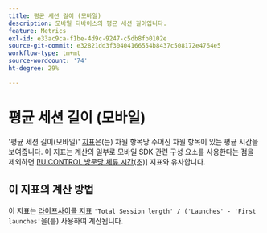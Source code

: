```yaml
---
title: 평균 세션 길이 (모바일)
description: 모바일 디바이스의 평균 세션 길이입니다.
feature: Metrics
exl-id: e33ac9ca-f1be-4d9c-9247-c5db8fb0102e
source-git-commit: e32821dd3f30404166554b8437c508172e4764e5
workflow-type: tm+mt
source-wordcount: '74'
ht-degree: 29%

---
```


# 평균 세션 길이 (모바일)

&#39;평균 세션 길이(모바일)&#39; [지표](overview.md)은(는) 차원 항목당 주어진 차원 항목이 있는 평균 시간을 보여줍니다. 이 지표는 계산의 일부로 모바일 SDK 관련 구성 요소를 사용한다는 점을 제외하면 [[!UICONTROL 방문당 체류 시간(초)]](time-spent-per-visit.md) 지표와 유사합니다.

## 이 지표의 계산 방법

이 지표는 [라이프사이클 지표](https://developer.adobe.com/client-sdks/documentation/mobile-core/lifecycle/metrics/) `'Total Session length' / ('Launches' - 'First launches'`을(를) 사용하여 계산됩니다.
